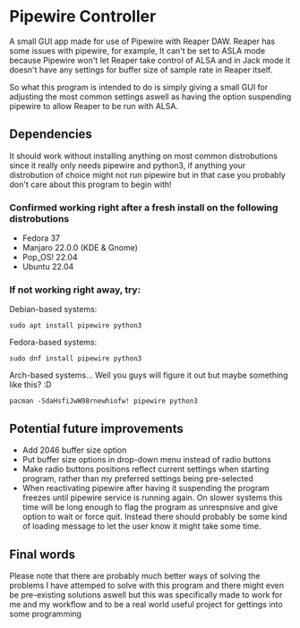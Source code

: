 # Pipewire Controller

A small GUI app made for use of Pipewire with Reaper DAW. Reaper has some issues with pipewire, for example, It can't be set to ASLA mode because Pipewire won't let Reaper take control of ALSA and in Jack mode it doesn't have any settings for buffer size of sample rate in Reaper itself.

So what this program is intended to do is simply giving a small GUI for adjusting the most common settings aswell as having the option suspending pipewire to allow Reaper to be run with ALSA.

## Dependencies

It should work without installing anything on most common distrobutions since it really only needs pipewire and python3, if anything your distrobution of choice might not run pipewire but in that case you probably don't care about this program to begin with!

### Confirmed working right after a fresh install on the following distrobutions
* Fedora 37
* Manjaro 22.0.0 (KDE & Gnome)
* Pop_OS! 22.04
* Ubuntu 22.04

### If not working right away, try:

Debian-based systems:
```
sudo apt install pipewire python3
```
Fedora-based systems:
```
sudo dnf install pipewire python3
```
Arch-based systems... Well you guys will figure it out but maybe something like this? :D
```
pacman -SdaHsfiJwW98rnewhiofw! pipewire python3
```

## Potential future improvements

* Add 2046 buffer size option
* Put buffer size options in drop-down menu instead of radio buttons
* Make radio buttons positions reflect current settings when starting program, rather than my preferred settings being pre-selected
* When reactivating pipewire after having it suspending the program freezes until pipewire service is running again. On slower systems this time will be long enough to flag the program as unrespnsive and give option to wait or force quit. Instead there should probably be some kind of loading message to let the user know it might take some time.

## Final words

Please note that there are probably much better ways of solving the problems I have attemped to solve with this program and there might even be pre-existing solutions aswell but this was specifically made to work for me and my workflow and to be a real world useful project for gettings into some programming
